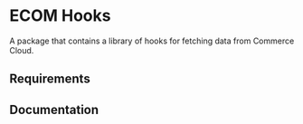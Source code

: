 # ECOM Hooks

A package that contains a library of hooks for fetching data from Commerce Cloud.

## Requirements

## Documentation